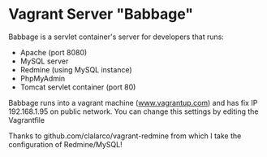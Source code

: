 # Vagrant Server "Babbage"

Babbage is a servlet container's server for developers that runs:
  * Apache (port 8080)
  * MySQL server
  * Redmine (using MySQL instance)
  * PhpMyAdmin 
  * Tomcat servlet container (port 80)
  
Babbage runs into a vagrant machine (www.vagrantup.com) and has fix IP 192.168.1.95 on public network. You can change this settings by editing the Vagrantfile

Thanks to github.com/clalarco/vagrant-redmine from which I take the configuration of Redmine/MySQL!
